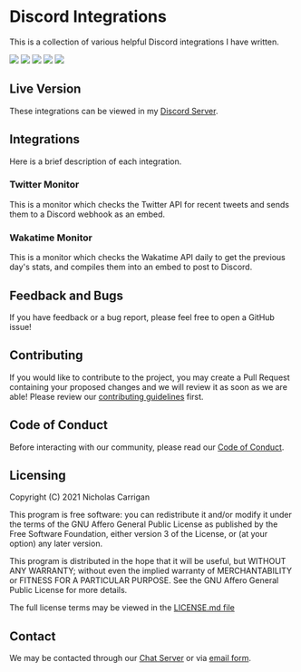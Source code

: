 # Discord Integrations

This is a collection of various helpful Discord integrations I have written.

![](https://img.shields.io/codeclimate/maintainability/nhcarrigan/discord-integrations)
![](https://img.shields.io/codeclimate/issues/nhcarrigan/discord-integrations)
![](https://img.shields.io/codeclimate/tech-debt/nhcarrigan/discord-integrations)
![](https://img.shields.io/lgtm/alerts/github/nhcarrigan/discord-integrations)
![](https://img.shields.io/lgtm/grade/javascript/github/nhcarrigan/discord-integrations)

## Live Version

These integrations can be viewed in my [Discord Server](https://chat.nhcarrigan.com).

## Integrations

Here is a brief description of each integration.

### Twitter Monitor

This is a monitor which checks the Twitter API for recent tweets and sends them to a Discord webhook as an embed.

### Wakatime Monitor

This is a monitor which checks the Wakatime API daily to get the previous day's stats, and compiles them into an embed to post to Discord.

## Feedback and Bugs

If you have feedback or a bug report, please feel free to open a GitHub issue!

## Contributing

If you would like to contribute to the project, you may create a Pull Request containing your proposed changes and we will review it as soon as we are able! Please review our [contributing guidelines](CONTRIBUTING.md) first.

## Code of Conduct

Before interacting with our community, please read our [Code of Conduct](CODE_OF_CONDUCT.md).

## Licensing

Copyright (C) 2021 Nicholas Carrigan

This program is free software: you can redistribute it and/or modify it under the terms of the GNU Affero General Public License as published by the Free Software Foundation, either version 3 of the License, or (at your option) any later version.

This program is distributed in the hope that it will be useful, but WITHOUT ANY WARRANTY; without even the implied warranty of MERCHANTABILITY or FITNESS FOR A PARTICULAR PURPOSE. See the GNU Affero General Public License for more details.

The full license terms may be viewed in the [LICENSE.md file](./LICENSE.md)

## Contact

We may be contacted through our [Chat Server](http://chat.nhcarrigan.com) or via [email form](https://contact.nhcarrigan.com).
